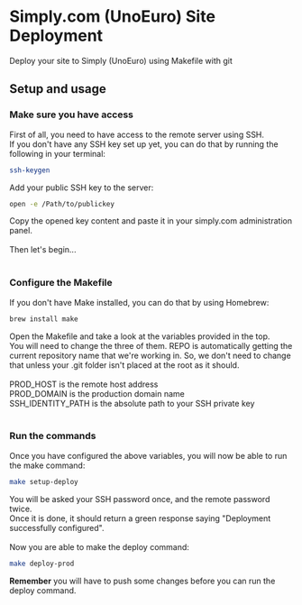 # Simply.com (UnoEuro) Site Deployment
Deploy your site to Simply (UnoEuro) using Makefile with git

## Setup and usage
### Make sure you have access
First of all, you need to have access to the remote server using SSH.
<br>
If you don't have any SSH key set up yet, you can do that by running the following in your terminal:
```bash
ssh-keygen
```
Add your public SSH key to the server:
```bash
open -e /Path/to/publickey
```
Copy the opened key content and paste it in your simply.com administration panel.
<br><br>
Then let's begin...
<br><br>
### Configure the Makefile
If you don't have Make installed, you can do that by using Homebrew:
```bash
brew install make
```
Open the Makefile and take a look at the variables provided in the top.
<br>
You will need to change the three of them. REPO is automatically getting the current repository name that we're working in. So, we don't need to change that unless your .git folder isn't placed at the root as it should.
<br><br>
PROD_HOST is the remote host address<br>
PROD_DOMAIN is the production domain name<br>
SSH_IDENTITY_PATH is the absolute path to your SSH private key
<br><br>

### Run the commands
Once you have configured the above variables, you will now be able to run the make command:
```bash
make setup-deploy
```
You will be asked your SSH password once, and the remote password twice.
<br>
Once it is done, it should return a green response saying "Deployment successfully configured".
<br><br>
Now you are able to make the deploy command:
```bash
make deploy-prod
```
<b>Remember</b> you will have to push some changes before you can run the deploy command.
